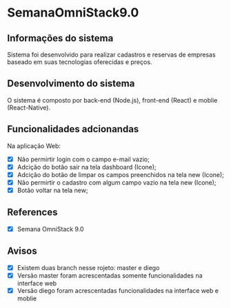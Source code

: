# SemanaOmniStack9.0

## Informações do sistema

Sistema foi desenvolvido para realizar cadastros e reservas de empresas baseado em suas tecnologias oferecidas e preços.

## Desenvolvimento do sistema 

O sistema é composto por back-end (Node.js), front-end (React) e moblie (React-Native).

## Funcionalidades adcionandas 


Na aplicação Web:

- [x] Não permirtir login com o campo e-mail vazio;
- [x] Adcição do botão sair na tela dashboard (Icone);
- [x] Adcição do botão de limpar os campos preenchidos na tela new (Icone);
- [x] Não permirtir o cadastro com algum campo vazio na tela new (Icone);
- [x] Botão voltar na tela new;

## References

- [x] Semana OmniStack 9.0

## Avisos 

- [x] Existem duas branch nesse rojeto: master e diego
- [x] Versão master foram acrescentadas somente funcionalidades na interface web
- [x] Versão diego foram acrescentadas funcionalidades na interface web e moblie 
